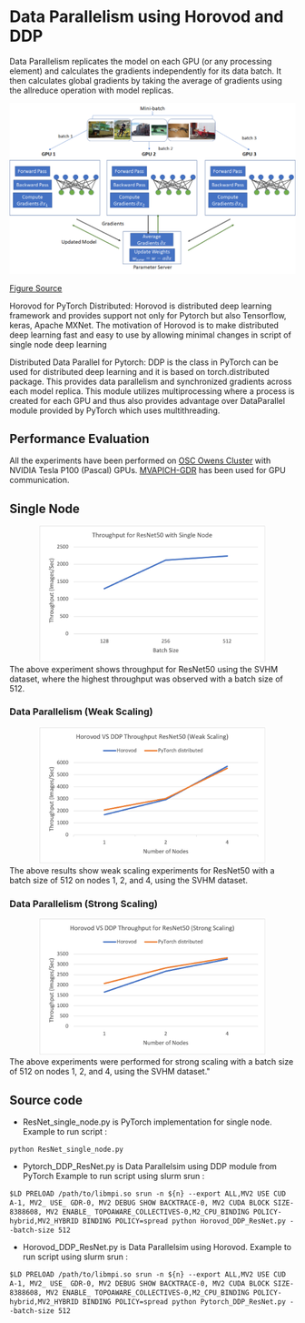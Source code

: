 # Data Parallelism using Horovod and DDP

Data Parallelism replicates the model on each GPU (or any processing element) and calculates the gradients independently for its data batch. It then calculates global gradients by taking the average of gradients using the allreduce operation with model replicas.
<div align="center">
<img src="images/data_parallelism.png" width="600px">
<br>
</div>

[Figure Source](https://www.telesens.co/2017/12/25/understanding-data-parallelism-in-machine-learning/)

Horovod for PyTorch Distributed:
Horovod is distributed deep learning framework and provides support not only for Pytorch but also Tensorflow, keras, Apache MXNet. The motivation of Horovod is to make distributed deep learning fast and easy to use by allowing minimal changes in script of single node deep learning

Distributed Data Parallel for Pytorch:
DDP is the class in PyTorch can be used for distributed deep learning and it is based on torch.distributed package. This provides data parallelism and synchronized gradients across each model replica.
This module utilizes multiprocessing where a process is created for each GPU and thus also provides advantage over DataParallel module provided by PyTorch which uses multithreading.

## Performance Evaluation

All the experiments have been performed on [OSC Owens Cluster](https://www.osc.edu/resources/technical_support/supercomputers/owens) with NVIDIA Tesla P100 (Pascal) GPUs. [MVAPICH-GDR](https://mvapich.cse.ohio-state.edu/userguide/gdr/) has been used for GPU communication.

## Single Node
<div align="center">
<img src="images/single_node.png" width="400px">
<br>
</div>
The above experiment shows throughput for ResNet50 using the SVHM dataset, where the highest throughput was observed with a batch size of 512.

### Data Parallelism (Weak Scaling)
<div align="center">
<img src="images/DP_weak_scaling.png" width="400px">
<br>
</div>
The above results show weak scaling experiments for ResNet50 with a batch size of 512 on nodes 1, 2, and 4, using the SVHM dataset.

### Data Parallelism (Strong Scaling)
<div align="center">
<img src="images/DP_strong_scaling.png" width="400px">
<br>
</div>
The above experiments were performed for strong scaling with a batch size of 512 on nodes 1, 2, and 4, using the SVHM dataset."

## Source code
- ResNet_single_node.py is PyTorch implementation for single node.
Example to run script :
```
python ResNet_single_node.py
```
- Pytorch_DDP_ResNet.py is Data Parallelsim using DDP module from PyTorch
Example to run script using slurm srun :
```
$LD PRELOAD /path/to/libmpi.so srun -n ${n} --export ALL,MV2 USE CUD A-1, MV2_ USE_ GDR-0, MV2 DEBUG SHOW BACKTRACE-0, MV2 CUDA BLOCK SIZE- 8388608, MV2 ENABLE_ TOPOAWARE_COLLECTIVES-0,M2_CPU_BINDING POLICY-hybrid,MV2_HYBRID BINDING POLICY=spread python Horovod_DDP_ResNet.py --batch-size 512
```
- Horovod_DDP_ResNet.py is Data Parallelsim using Horovod.
Example to run script using slurm srun  :
```
$LD PRELOAD /path/to/libmpi.so srun -n ${n} --export ALL,MV2 USE CUD A-1, MV2_ USE_ GDR-0, MV2 DEBUG SHOW BACKTRACE-0, MV2 CUDA BLOCK SIZE- 8388608, MV2 ENABLE_ TOPOAWARE_COLLECTIVES-0,M2_CPU_BINDING POLICY-hybrid,MV2_HYBRID BINDING POLICY=spread python Pytorch_DDP_ResNet.py --batch-size 512
```